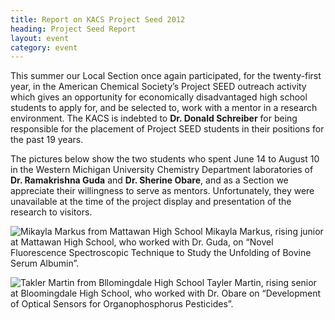 ```yaml
---
title: Report on KACS Project Seed 2012
heading: Project Seed Report
layout: event
category: event
---
```


This summer our Local Section once again participated, for the
twenty-first year, in the American Chemical Society’s Project SEED
outreach activity which gives an opportunity for economically
disadvantaged high school students to apply for, and be selected to,
work with a mentor in a research environment. The KACS is indebted to
**Dr. Donald Schreiber** for being responsible for the placement of
Project SEED students in their positions for the past 19 years.

The pictures below show the two students who spent June 14 to August
10 in the Western Michigan University Chemistry Department
laboratories of **Dr. Ramakrishna Guda** and **Dr.  Sherine Obare**,
and as a Section we appreciate their willingness to serve as mentors.
Unfortunately, they were unavailable at the time of the project
display and presentation of the research to visitors.
<div class="row">
  <div class="col-{{ site.device }}-6">
    <p>
      <img src="{{ site.url }}/images/seed-2012-photo1.jpg"
	   class="img-responsive"
	   alt="Mikayla Markus from Mattawan High School"
	   title="Mikayla Markus - Novel Fluorescence Spectroscopic Technique to Study the Unfolding of Bovine Serum Albumin"
	   />
      Mikayla Markus, rising junior at Mattawan High School, who worked with
      Dr. Guda, on “Novel Fluorescence Spectroscopic Technique to Study the
      Unfolding of Bovine Serum Albumin”.
    </p>
  </div>
  <div class="col-{{ site.device }}-6">
    <p>
      <img src="{{ site.url }}/images/seed-2012-photo2.jpg"
	   class="img-responsive"
	   alt="Takler Martin from Bllomingdale High School"
	   title="Tayler Martin - Development of Optical Sensors for Organophosphorus Pesticides"
	   />
      Tayler Martin, rising senior at Bloomingdale High School, who worked
      with Dr.  Obare on “Development of Optical Sensors for
      Organophosphorus Pesticides”.
    <p>
  </div>
</div>
